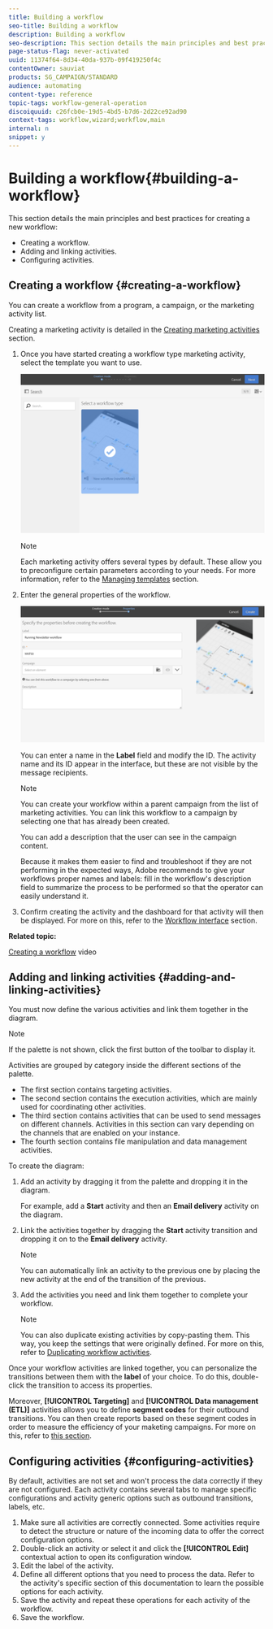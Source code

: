 ```yaml
---
title: Building a workflow
seo-title: Building a workflow
description: Building a workflow
seo-description: This section details the main principles and best practices for creating a new workflow.
page-status-flag: never-activated
uuid: 11374f64-8d34-40da-937b-09f419250f4c
contentOwner: sauviat
products: SG_CAMPAIGN/STANDARD
audience: automating
content-type: reference
topic-tags: workflow-general-operation
discoiquuid: c26fcb0e-19d5-4bd5-b7d6-2d22ce92ad90
context-tags: workflow,wizard;workflow,main
internal: n
snippet: y
---
```


# Building a workflow{#building-a-workflow}

This section details the main principles and best practices for creating a new workflow:

* Creating a workflow.
* Adding and linking activities.
* Configuring activities.

## Creating a workflow {#creating-a-workflow}

You can create a workflow from a program, a campaign, or the marketing activity list.

Creating a marketing activity is detailed in the [Creating marketing activities](../../start/using/marketing-activities.md#creating-a-marketing-activity) section.

1. Once you have started creating a workflow type marketing activity, select the template you want to use.

   ![](assets/workflow_creation_1.png)

   >[!NOTE]
   >
   >Each marketing activity offers several types by default. These allow you to preconfigure certain parameters according to your needs. For more information, refer to the [Managing templates](../../start/using/about-templates.md) section.

1. Enter the general properties of the workflow.

   ![](assets/workflow_creation_2.png)

   You can enter a name in the **Label** field and modify the ID. The activity name and its ID appear in the interface, but these are not visible by the message recipients.

   >[!NOTE]
   >
   >You can create your workflow within a parent campaign from the list of marketing activities. You can link this workflow to a campaign by selecting one that has already been created.

   You can add a description that the user can see in the campaign content.

   Because it makes them easier to find and troubleshoot if they are not performing in the expected ways, Adobe recommends to give your workflows proper names and labels: fill in the workflow's description field to summarize the process to be performed so that the operator can easily understand it.

1. Confirm creating the activity and the dashboard for that activity will then be displayed. For more on this, refer to the [Workflow interface](../../automating/using/workflow-interface.md) section.

**Related topic:**

[Creating a workflow](https://helpx.adobe.com/campaign/kt/acs/using/acs-create-workflow-feature-video-use.html) video

## Adding and linking activities {#adding-and-linking-activities}

You must now define the various activities and link them together in the diagram.

>[!NOTE]
>
>If the palette is not shown, click the first button of the toolbar to display it.

Activities are grouped by category inside the different sections of the palette.

* The first section contains targeting activities.
* The second section contains the execution activities, which are mainly used for coordinating other activities.
* The third section contains activities that can be used to send messages on different channels. Activities in this section can vary depending on the channels that are enabled on your instance.
* The fourth section contains file manipulation and data management activities.

To create the diagram:

1. Add an activity by dragging it from the palette and dropping it in the diagram.

   For example, add a **Start** activity and then an **Email delivery** activity on the diagram.

1. Link the activities together by dragging the **Start** activity transition and dropping it on to the **Email delivery** activity.

   >[!NOTE]
   >
   >You can automatically link an activity to the previous one by placing the new activity at the end of the transition of the previous.

1. Add the activities you need and link them together to complete your workflow.

   >[!NOTE]
   >
   >You can also duplicate existing activities by copy-pasting them. This way, you keep the settings that were originally defined. For more on this, refer to [Duplicating workflow activities](../../automating/using/workflow-interface.md#duplicating-workflow-activities).

Once your workflow activities are linked together, you can personalize the transitions between them with the **label** of your choice. To do this, double-click the transition to access its properties.

Moreover, **[!UICONTROL Targeting]** and **[!UICONTROL Data management (ETL)]** activities allows you to define **segment codes** for their outbound transitions. You can then create reports based on these segment codes in order to measure the efficiency of your maketing campaigns. For more on this, refer to [this section](../../reporting/using/creating-a-report-workflow-segment.md).

## Configuring activities {#configuring-activities}

By default, activities are not set and won't process the data correctly if they are not configured. Each activity contains several tabs to manage specific configurations and activity generic options such as outbound transitions, labels, etc.

1. Make sure all activities are correctly connected. Some activities require to detect the structure or nature of the incoming data to offer the correct configuration options.
1. Double-click an activity or select it and click the **[!UICONTROL Edit]** contextual action to open its configuration window.
1. Edit the label of the activity.
1. Define all different options that you need to process the data. Refer to the activity's specific section of this documentation to learn the possible options for each activity.
1. Save the activity and repeat these operations for each activity of the workflow.
1. Save the workflow.

